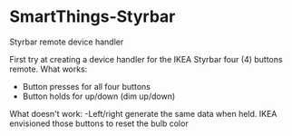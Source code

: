 # SmartThings-Styrbar
Styrbar remote device handler

First try at creating a device handler for the IKEA Styrbar four (4) buttons remote.
What works:
- Button presses for all four buttons
- Button holds for up/down (dim up/down)

What doesn't work:
-Left/right generate the same data when held. IKEA envisioned those buttons to reset the bulb color

